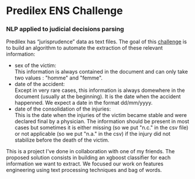 # Predilex ENS Challenge
###  NLP applied to judicial decisions parsing 

Predilex has “jurisprudence” data as text files. The goal of this [challenge](https://challengedata.ens.fr/participants/challenges/24/) is to build an algorithm to automate the extraction of these relevant information:
- sex of the victim:<br>
	This information is always contained in the document and can only take two values : "homme" and "femme".
- date of the accident:<br>
	Except in very rare cases, this information is always domewhere in the document (usually at the beginning). It is the date when the accident happenned. We expect a date in the format dd/mm/yyyy.
- date of the consolidation of the injuries:<br>
	This is the date when the injuries of the victim became stable and were declared final by a physician. The information should be present in most cases but sometimes it is either missing (so we put "n.c." in the csv file) or not applicable (so we put "n.a." in the csv) if the injury did not stabilize before the death of the victim.

This is a project I've done in collaboration with one of my friends. The proposed solution consists in building an xgboost classifier for each information we want to extract. We focused our work on features engineering using text processing techniques and bag of words.
